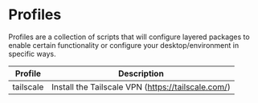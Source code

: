 # Profiles

Profiles are a collection of scripts that will configure layered packages to enable certain functionality or configure your desktop/environment in specific ways.


| Profile | Description |
| ------- | ----------- |
| tailscale | Install the Tailscale VPN (https://tailscale.com/) |